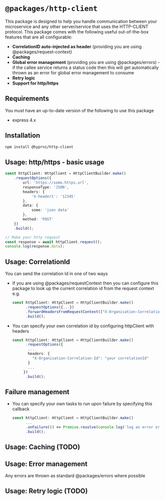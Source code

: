 # `@packages/http-client`

This package is designed to help you handle communication between your microservice and any other server/service that uses
the HTTP-CLIENT protocol. This package comes with the following useful out-of-the-box features that are all configurable:

-   **CorrelationID auto-injected as header** (providing you are using @packages/request-context)
-   **Caching**
-   **Global error management** (providing you are using @packages/errors) - if the callee service returns a status code then
    this will get automatically thrown as an error for global error management to consume
-   **Retry logic**
-   **Support for http/https**

## Requirements

You must have an up-to-date version of the following to use this package

-   express 4.x

## Installation

```sh
npm install @hyprnz/http-client
```

## Usage: http/https - basic usage

```typescript
const httpClient: HttpClient = HttpClientBuilder.make()
    .requestOptions({
        url: 'https://some.https.url',
        responseType: 'JSON',
        headers: {
            'X-header1': '12345'
        },
        data: {
            some: 'json data'
        },
        method: 'POST'
    })
    .build();

// Make your http request
const response = await httpClient.request();
console.log(response.data);
```

## Usage: CorrelationId

You can send the correlation Id in one of two ways

-   If you are using @packages/requestContext then you can configure this package to look up the current correlation
    id from the request context e.g.
    ```typescript
    const httpClient: HttpClient = HttpClientBuilder.make()
          .requestOptions({...})
          .forwardHeadersFromRequestContext(["X-Organisation-Correlation-Id"])
          .build();
    ```
-   You can specify your own correlation id by configuring httpClient with headers
    ```typescript
    const httpClient: HttpClient = HttpClientBuilder.make()
          .requestOptions({
           ...
           headers: {
             "X-Organisation-Correlation-Id": "your correlationId"
           }
           ...
         })
          .build();
    ```

## Failure management

-   You can specify your own tasks to run upon failure by specifying this callback
    ```typescript
    const httpClient: HttpClient = HttpClientBuilder.make()
          ...
          .onFailure(() => Promise.resolve(console.log('log an error or send error to APM')))
          .build();
    ```

## Usage: Caching (TODO)

## Usage: Error management

Any errors are thrown as standard @packages/errors where possible

## Usage: Retry logic (TODO)
